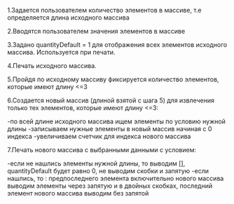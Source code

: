 1.Задается пользователем количество элементов в массиве, т.е определяется длина исходного массива


2.Вводятся пользователем значения элементов в массиве


3.Задано quantityDefault = 1 для отображения всех элементов исходного массива. Используется при печати.


4.Печать исходного массива.


5.Пройдя по исходному массиву фиксируется количество элементов, которые имеют длину <=3


6.Создается новый массив (длиной взятой с шага 5) для извлечения только тех элементов, которые имеют длину <=3:


-по всей длине исходного массива ищем элементы по условию нужной длины
-записываем нужные элементы в новый массив начиная с 0 индекса
-увеличиваем счетчик для индекса нового массива


7.Печать нового массива с выбранными данными с условием:


-если не нашлись элементы нужной длины, то выводим [], quantityDefault будет равно 0, не выводим скобки и запятую
-если нашлись, то : предпоследнего элемента включительно нового массива выводим элементы через запятую и в двойных скобках, последний элемент нового массива выводим без запятой
 
 
